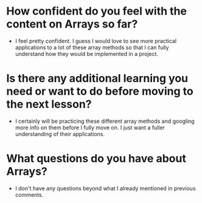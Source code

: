 # How confident do you feel with the content on Arrays so far?
- I feel pretty confident. I guess I would love to see more practical applications to a lot of these array methods so that I can fully understand how they would be implemented in a project.
# Is there any additional learning you need or want to do before moving to the next lesson?
- I certainly will be practicing these different array methods and googling more info on them before I fully move on. I just want a fuller understanding of their applications. 
# What questions do you have about Arrays?
- I don't have any questions beyond what I already mentioned in previous comments. 